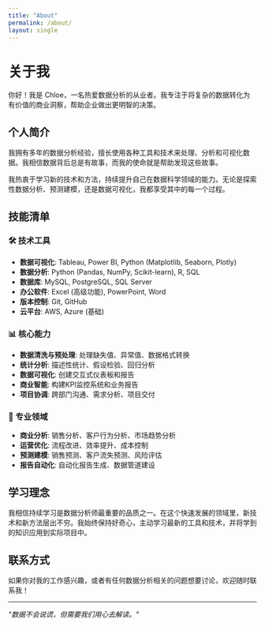 ```yaml
---
title: "About"
permalink: /about/
layout: single
---
```


# 关于我

你好！我是 Chloe，一名热爱数据分析的从业者。我专注于将复杂的数据转化为有价值的商业洞察，帮助企业做出更明智的决策。

## 个人简介

我拥有多年的数据分析经验，擅长使用各种工具和技术来处理、分析和可视化数据。我相信数据背后总是有故事，而我的使命就是帮助发现这些故事。

我热衷于学习新的技术和方法，持续提升自己在数据科学领域的能力。无论是探索性数据分析、预测建模，还是数据可视化，我都享受其中的每一个过程。

## 技能清单

### 🛠️ 技术工具
- **数据可视化**: Tableau, Power BI, Python (Matplotlib, Seaborn, Plotly)
- **数据分析**: Python (Pandas, NumPy, Scikit-learn), R, SQL
- **数据库**: MySQL, PostgreSQL, SQL Server
- **办公软件**: Excel (高级功能), PowerPoint, Word
- **版本控制**: Git, GitHub
- **云平台**: AWS, Azure (基础)

### 📊 核心能力
- **数据清洗与预处理**: 处理缺失值、异常值、数据格式转换
- **统计分析**: 描述性统计、假设检验、回归分析
- **数据可视化**: 创建交互式仪表板和报告
- **商业智能**: 构建KPI监控系统和业务报告
- **项目协调**: 跨部门沟通、需求分析、项目交付

### 🎯 专业领域
- **商业分析**: 销售分析、客户行为分析、市场趋势分析
- **运营优化**: 流程改进、效率提升、成本控制
- **预测建模**: 销售预测、客户流失预测、风险评估
- **报告自动化**: 自动化报告生成、数据管道建设

## 学习理念

我相信持续学习是数据分析师最重要的品质之一。在这个快速发展的领域里，新技术和新方法层出不穷。我始终保持好奇心，主动学习最新的工具和技术，并将学到的知识应用到实际项目中。

## 联系方式

如果你对我的工作感兴趣，或者有任何数据分析相关的问题想要讨论，欢迎随时联系我！

---

*"数据不会说谎，但需要我们用心去解读。"*


